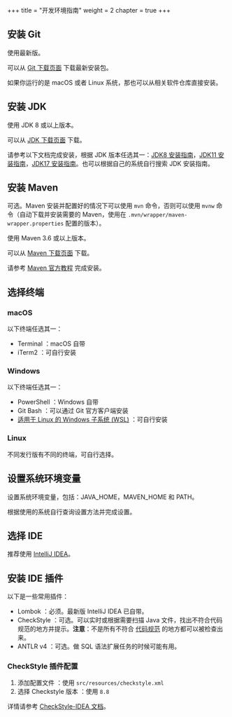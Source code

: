 +++
title = "开发环境指南"
weight = 2
chapter = true
+++

## 安装 Git

使用最新版。

可以从 [Git 下载页面]( https://git-scm.com/downloads ) 下载最新安装包。

如果你运行的是 macOS 或者 Linux 系统，那也可以从相关软件仓库直接安装。

## 安装 JDK

使用 JDK 8 或以上版本。

可以从 [JDK 下载页面]( https://jdk.java.net/ ) 下载。

请参考以下文档完成安装，根据 JDK 版本任选其一：[JDK8 安装指南]( https://docs.oracle.com/javase/8/docs/technotes/guides/install/install_overview.html )，[JDK11 安装指南]( https://docs.oracle.com/en/java/javase/11/install/overview-jdk-installation.html )，[JDK17 安装指南]( https://docs.oracle.com/en/java/javase/17/install/overview-jdk-installation.html )。也可以根据自己的系统自行搜索 JDK 安装指南。

## 安装 Maven

可选。Maven 安装并配置好的情况下可以使用 `mvn` 命令，否则可以使用 `mvnw` 命令（自动下载并安装需要的 Maven，使用在 `.mvn/wrapper/maven-wrapper.properties` 配置的版本）。

使用 Maven 3.6 或以上版本。

可以从 [Maven 下载页面]( https://maven.apache.org/download.html ) 下载。

请参考 [Maven 官方教程]( https://maven.apache.org/install.html ) 完成安装。

## 选择终端

### macOS

以下终端任选其一：
- Terminal ：macOS 自带
- iTerm2 ：可自行安装

### Windows

以下终端任选其一：
- PowerShell ：Windows 自带
- Git Bash ：可以通过 Git 官方客户端安装
- [适用于 Linux 的 Windows 子系统 (WSL)]( https://docs.microsoft.com/zh-cn/windows/wsl/install ) ：可自行安装

### Linux

不同发行版有不同的终端，可自行选择。

## 设置系统环境变量

设置系统环境变量，包括：JAVA_HOME，MAVEN_HOME 和 PATH。

根据使用的系统自行查询设置方法并完成设置。

## 选择 IDE

推荐使用 [IntelliJ IDEA]( https://www.jetbrains.com/idea/download/ )。

## 安装 IDE 插件

以下是一些常用插件：
- Lombok ：必须。最新版 IntelliJ IDEA 已自带。
- CheckStyle ：可选。可以实时或根据需要扫描 Java 文件，找出不符合代码规范的地方并提示。**注意**：不是所有不符合 [代码规范](/cn/contribute/code-conduct/) 的地方都可以被检查出来。
- ANTLR v4 ：可选。做 SQL 语法扩展任务的时候可能有用。

### CheckStyle 插件配置

1. 添加配置文件 ：使用 `src/resources/checkstyle.xml`
2. 选择 Checkstyle 版本 ：使用 `8.8`

详情请参考 [CheckStyle-IDEA 文档]( https://github.com/jshiell/checkstyle-idea/blob/main/README.md )。
